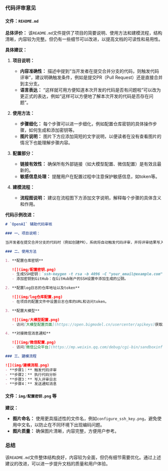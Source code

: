 ### 代码评审意见

#### 文件：`README.md`

**总体评价：**
该`README.md`文件提供了项目的简要说明、使用方法和建模流程，结构清晰，内容较为完整。但仍有一些细节可以改进，以提高文档的可读性和易用性。

**具体建议：**

1. **项目说明：**
   - **内容准确性：** 描述中提到“当开发者在提交合并分支的代码，则触发代码评审”，建议明确触发条件，例如是提交PR（Pull Request）还是直接合并到主分支。
   - **语言表达：** “这样就可用方便知道本次开发的代码是否有问题啦”可以改为更正式的表达，例如“这样可以方便地了解本次开发的代码是否存在问题”。

2. **使用方法：**
   - **步骤细化：** 每个步骤可以进一步细化，例如配置仓库密钥的具体操作步骤，如何生成和添加密钥等。
   - **图片说明：** 图片下方应添加简短的文字说明，以便读者在没有查看图片的情况下也能理解步骤内容。

3. **配置部分：**
   - **链接有效性：** 确保所有外部链接（如大模型配置、微信配置）是有效且最新的。
   - **敏感信息处理：** 提醒用户在配置过程中注意保护敏感信息，如token等。

4. **建模流程：**
   - **流程图说明：** 建议在流程图下方添加文字说明，解释每个步骤的具体含义和作用。

**代码示例改进：**

```markdown
# `OpenAI` 辅助代码审核

### 一、项目说明：

当开发者在提交合并分支的代码时（例如创建PR），系统将自动触发代码评审，并将评审结果写入日志文件。完成后，将通过微信公众号发送模板消息通知，点击“详情”查看评审细节。请注意，该项目仅作为辅助工具，不能完全依赖其审核结果。

### 二、使用方法

1. **配置仓库密钥**

   ![](img/配置密钥.png)
   - 生成SSH密钥：`ssh-keygen -t rsa -b 4096 -C "your_email@example.com"`
   - 添加密钥到GitHub：在GitHub账户的SSH设置中添加生成的公钥。

2. **配置log日志的仓库地址以及token**

   ![](img/log仓库配置.png)
   - 在项目的配置文件中设置日志仓库的URL和访问token。

3. **配置大模型**

   ![](img/大模型配置.png)
   - 访问[大模型配置页面](https://open.bigmodel.cn/usercenter/apikeys)获取API密钥。

4. **对接微信消息通知**

   ![](img/微信配置.png)
   - 访问[微信公众平台](https://mp.weixin.qq.com/debug/cgi-bin/sandboxinfo?action=showinfo&t=sandbox/index)进行配置。

### 三、建模流程

![](img/建模流程.png)
- **步骤1：** 触发代码评审
- **步骤2：** 执行代码分析
- **步骤3：** 写入评审日志
- **步骤4：** 发送通知消息
```

#### 文件：`img/配置密钥.png` 等

**建议：**
- **图片命名：** 使用更具描述性的文件名，例如`configure_ssh_key.png`，避免使用中文名，以防止在不同环境下出现编码问题。
- **图片质量：** 确保图片清晰，内容完整，方便用户参考。

### 总结
该`README.md`文件整体结构良好，内容较为全面，但仍有细节需要优化。通过上述建议的改进，可以进一步提升文档的质量和用户体验。